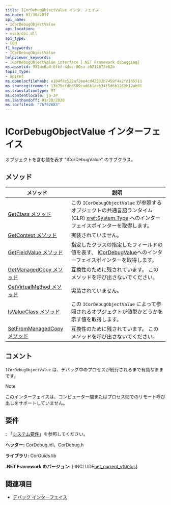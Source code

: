 ```yaml
---
title: ICorDebugObjectValue インターフェイス
ms.date: 03/30/2017
api_name:
- ICorDebugObjectValue
api_location:
- mscordbi.dll
api_type:
- COM
f1_keywords:
- ICorDebugObjectValue
helpviewer_keywords:
- ICorDebugObjectValue interface [.NET Framework debugging]
ms.assetid: 937de6a0-6fbf-4ddc-80ea-a6217b73e62b
topic_type:
- apiref
ms.openlocfilehash: e104f8c522af2ee4cd42332b7459f4a2fd185511
ms.sourcegitcommit: 13e79efdbd589cad6b1de634f5d6b1262b12ab01
ms.translationtype: MT
ms.contentlocale: ja-JP
ms.lasthandoff: 01/28/2020
ms.locfileid: "76792683"
---
```

# <a name="icordebugobjectvalue-interface"></a>ICorDebugObjectValue インターフェイス

オブジェクトを含む値を表す "ICorDebugValue" のサブクラス。  
  
## <a name="methods"></a>メソッド  
  
|メソッド|説明|  
|------------|-----------------|  
|[GetClass メソッド](icordebugobjectvalue-getclass-method.md)|この `ICorDebugObjectValue` が参照するオブジェクトの共通言語ランタイム (CLR) <xref:System.Type> へのインターフェイスポインターを取得します。|  
|[GetContext メソッド](icordebugobjectvalue-getcontext-method.md)|実装されていません。|  
|[GetFieldValue メソッド](icordebugobjectvalue-getfieldvalue-method.md)|指定したクラスの指定したフィールドの値を表す、 [ICorDebugValue](icordebugvalue-interface.md)へのインターフェイスポインターを取得します。|  
|[GetManagedCopy メソッド](icordebugobjectvalue-getmanagedcopy-method.md)|互換性のために残されています。 このメソッドを呼び出さないでください。|  
|[GetVirtualMethod メソッド](icordebugobjectvalue-getvirtualmethod-method.md)|実装されていません。|  
|[IsValueClass メソッド](icordebugobjectvalue-isvalueclass-method.md)|この `ICorDebugObjectValue` によって参照されるオブジェクトが値型かどうかを示す値を取得します。|  
|[SetFromManagedCopy メソッド](icordebugobjectvalue-setfrommanagedcopy-method.md)|互換性のために残されています。 このメソッドを呼び出さないでください。|  
  
## <a name="remarks"></a>コメント  
 `ICorDebugObjectValue` は、デバッグ中のプロセスが続行されるまで有効なままです。  
  
> [!NOTE]
> このインターフェイスは、コンピューター間またはプロセス間でのリモート呼び出しをサポートしていません。  
  
## <a name="requirements"></a>要件  
 **:** 「[システム要件](../../../../docs/framework/get-started/system-requirements.md)」を参照してください。  
  
 **ヘッダー:** CorDebug.idl、CorDebug.h  
  
 **ライブラリ:** CorGuids.lib  
  
 **.NET Framework のバージョン:** [!INCLUDE[net_current_v10plus](../../../../includes/net-current-v10plus-md.md)]  
  
## <a name="see-also"></a>関連項目

- [デバッグ インターフェイス](debugging-interfaces.md)

